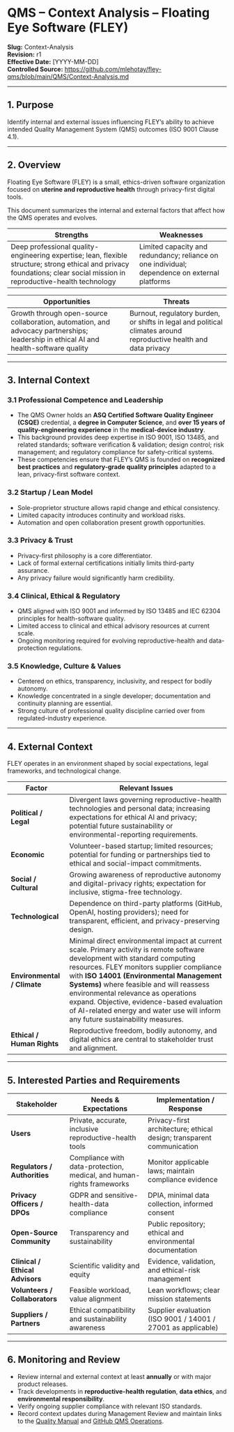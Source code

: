 # **QMS – Context Analysis – Floating Eye Software (FLEY)**

**Slug:** Context-Analysis  
**Revision:** r1  
**Effective Date:** [YYYY-MM-DD]  
**Controlled Source:** https://github.com/mlehotay/fley-qms/blob/main/QMS/Context-Analysis.md  

---

## **1. Purpose**

Identify internal and external issues influencing FLEY’s ability to achieve intended Quality Management System (QMS) outcomes (ISO 9001 Clause 4.1).

---

## **2. Overview**

Floating Eye Software (FLEY) is a small, ethics-driven software organization focused on **uterine and reproductive health** through privacy-first digital tools.

This document summarizes the internal and external factors that affect how the QMS operates and evolves.

| **Strengths**                                                                                                                                                             | **Weaknesses**                                                                                |
| ------------------------------------------------------------------------------------------------------------------------------------------------------------------------- | --------------------------------------------------------------------------------------------- |
| Deep professional quality-engineering expertise; lean, flexible structure; strong ethical and privacy foundations; clear social mission in reproductive-health technology | Limited capacity and redundancy; reliance on one individual; dependence on external platforms |

| **Opportunities**                                                                                                                     | **Threats**                                                                                                       |
| ------------------------------------------------------------------------------------------------------------------------------------- | ----------------------------------------------------------------------------------------------------------------- |
| Growth through open-source collaboration, automation, and advocacy partnerships; leadership in ethical AI and health-software quality | Burnout, regulatory burden, or shifts in legal and political climates around reproductive health and data privacy |

---

## **3. Internal Context**

### **3.1 Professional Competence and Leadership**

* The QMS Owner holds an **ASQ Certified Software Quality Engineer (CSQE)** credential, a **degree in Computer Science**, and **over 15 years of quality-engineering experience** in the **medical-device industry**.
* This background provides deep expertise in ISO 9001, ISO 13485, and related standards; software verification & validation; design control; risk management; and regulatory compliance for safety-critical systems.
* These competencies ensure that FLEY’s QMS is founded on **recognized best practices** and **regulatory-grade quality principles** adapted to a lean, privacy-first software context.

### **3.2 Startup / Lean Model**

* Sole-proprietor structure allows rapid change and ethical consistency.
* Limited capacity introduces continuity and workload risks.
* Automation and open collaboration present growth opportunities.

### **3.3 Privacy & Trust**

* Privacy-first philosophy is a core differentiator.
* Lack of formal external certifications initially limits third-party assurance.
* Any privacy failure would significantly harm credibility.

### **3.4 Clinical, Ethical & Regulatory**

* QMS aligned with ISO 9001 and informed by ISO 13485 and IEC 62304 principles for health-software quality.
* Limited access to clinical and ethical advisory resources at current scale.
* Ongoing monitoring required for evolving reproductive-health and data-protection regulations.

### **3.5 Knowledge, Culture & Values**

* Centered on ethics, transparency, inclusivity, and respect for bodily autonomy.
* Knowledge concentrated in a single developer; documentation and continuity planning are essential.
* Strong culture of professional quality discipline carried over from regulated-industry experience.

---

## **4. External Context**

FLEY operates in an environment shaped by social expectations, legal frameworks, and technological change.

| **Factor**                  | **Relevant Issues**                                                                                                                                                                                                                                                                                                                                                                                                                     |
| --------------------------- | --------------------------------------------------------------------------------------------------------------------------------------------------------------------------------------------------------------------------------------------------------------------------------------------------------------------------------------------------------------------------------------------------------------------------------------- |
| **Political / Legal**       | Divergent laws governing reproductive-health technologies and personal data; increasing expectations for ethical AI and privacy; potential future sustainability or environmental-reporting requirements.                                                                                                                                                                                                                               |
| **Economic**                | Volunteer-based startup; limited resources; potential for funding or partnerships tied to ethical and social-impact commitments.                                                                                                                                                                                                                                                                                                        |
| **Social / Cultural**       | Growing awareness of reproductive autonomy and digital-privacy rights; expectation for inclusive, stigma-free technology.                                                                                                                                                                                                                                                                                                               |
| **Technological**           | Dependence on third-party platforms (GitHub, OpenAI, hosting providers); need for transparent, efficient, and privacy-preserving design.                                                                                                                                                                                                                                                                                                |
| **Environmental / Climate** | Minimal direct environmental impact at current scale. Primary activity is remote software development with standard computing resources. FLEY monitors supplier compliance with **ISO 14001 (Environmental Management Systems)** where feasible and will reassess environmental relevance as operations expand. Objective, evidence-based evaluation of AI-related energy and water use will inform any future sustainability measures. |
| **Ethical / Human Rights**  | Reproductive freedom, bodily autonomy, and digital ethics are central to stakeholder trust and alignment.                                                                                                                                                                                                                                                                                                                               |

---

## **5. Interested Parties and Requirements**

| **Stakeholder**                 | **Needs & Expectations**                                              | **Implementation / Response**                                         |
| ------------------------------- | --------------------------------------------------------------------- | --------------------------------------------------------------------- |
| **Users**                       | Private, accurate, inclusive reproductive-health tools                | Privacy-first architecture; ethical design; transparent communication |
| **Regulators / Authorities**    | Compliance with data-protection, medical, and human-rights frameworks | Monitor applicable laws; maintain compliance evidence                 |
| **Privacy Officers / DPOs**     | GDPR and sensitive-health-data compliance                             | DPIA, minimal data collection, informed consent                       |
| **Open-Source Community**       | Transparency and sustainability                                       | Public repository; ethical and environmental documentation            |
| **Clinical / Ethical Advisors** | Scientific validity and equity                                        | Evidence, validation, and ethical-risk management                     |
| **Volunteers / Collaborators**  | Feasible workload, value alignment                                    | Lean workflows; clear mission statements                              |
| **Suppliers / Partners**        | Ethical compatibility and sustainability awareness                    | Supplier evaluation (ISO 9001 / 14001 / 27001 as applicable)          |

---

## **6. Monitoring and Review**

* Review internal and external context at least **annually** or with major product releases.
* Track developments in **reproductive-health regulation**, **data ethics**, and **environmental responsibility**.
* Verify ongoing supplier compliance with relevant ISO standards.
* Record context updates during Management Review and maintain links to the [Quality Manual](../QMS/Quality-Manual.md) and [GitHub QMS Operations](../WIs/GitHub/GitHub-QMS-Operations.md).

